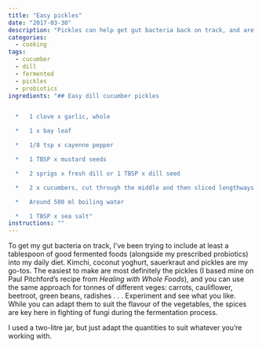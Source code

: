 ```yaml
---
title: "Easy pickles"
date: "2017-03-30"
description: "Pickles can help get gut bacteria back on track, and are one of the easiest fermented foods to make."
categories: 
  - cooking
tags: 
  - cucumber
  - dill
  - fermented
  - pickles
  - probiotics
ingredients: "## Easy dill cucumber pickles


  *   1 clove x garlic, whole

  *   1 x bay leaf

  *   1/8 tsp x cayenne pepper

  *   1 TBSP x mustard seeds

  *   2 sprigs x fresh dill or 1 TBSP x dill seed

  *   2 x cucumbers, cut through the middle and then sliced lengthways into quarters

  *   Around 500 ml boiling water

  *   1 TBSP x sea salt"
instructions: ""
---
```


To get my gut bacteria on track, I’ve been trying to include at least a tablespoon of good fermented foods (alongside my prescribed probiotics) into my daily diet. Kimchi, coconut yoghurt, sauerkraut and pickles are my go-tos. The easiest to make are most definitely the pickles (I based mine on Paul Pitchford’s recipe from _Healing with Whole Foods_), and you can use the same approach for tonnes of different veges: carrots, cauliflower, beetroot, green beans, radishes . . . Experiment and see what you like. While you can adapt them to suit the flavour of the vegetables, the spices are key here in fighting of fungi during the fermentation process.

I used a two-litre jar, but just adapt the quantities to suit whatever you’re working with.
